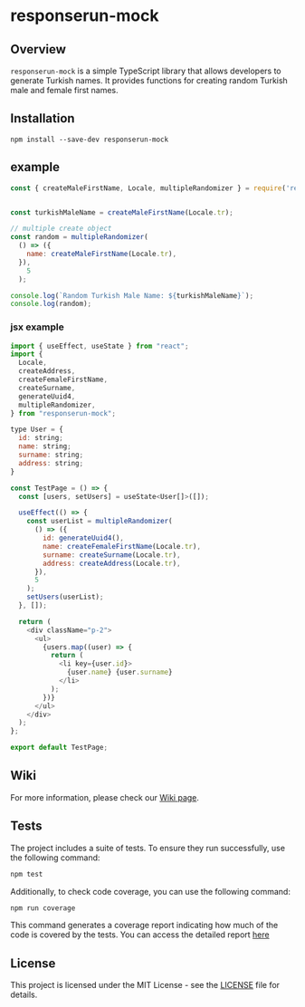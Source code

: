 # responserun-mock

## Overview

`responserun-mock` is a simple TypeScript library that allows developers to generate Turkish names. It provides functions for creating random Turkish male and female first names.

## Installation
```
npm install --save-dev responserun-mock
```

## example

```javascript
const { createMaleFirstName, Locale, multipleRandomizer } = require('responserun-mock');


const turkishMaleName = createMaleFirstName(Locale.tr);

// multiple create object
const random = multipleRandomizer(
  () => ({
    name: createMaleFirstName(Locale.tr),
  }),
    5
  );

console.log(`Random Turkish Male Name: ${turkishMaleName}`);
console.log(random);
```

### jsx example
```javascript
import { useEffect, useState } from "react";
import {
  Locale,
  createAddress,
  createFemaleFirstName,
  createSurname,
  generateUuid4,
  multipleRandomizer,
} from "responserun-mock";

type User = {
  id: string;
  name: string;
  surname: string;
  address: string;
}

const TestPage = () => {
  const [users, setUsers] = useState<User[]>([]);

  useEffect(() => {
    const userList = multipleRandomizer(
      () => ({
        id: generateUuid4(),
        name: createFemaleFirstName(Locale.tr),
        surname: createSurname(Locale.tr),
        address: createAddress(Locale.tr),
      }),
      5
    );
    setUsers(userList);
  }, []);

  return (
    <div className="p-2">
      <ul>
        {users.map((user) => {
          return (
            <li key={user.id}>
              {user.name} {user.surname}
            </li>
          );
        })}
      </ul>
    </div>
  );
};

export default TestPage;
```

## Wiki

For more information, please check our [Wiki page](https://github.com/responserun/responserun-mock/wiki).


## Tests

The project includes a suite of tests. To ensure they run successfully, use the following command:

```bash
npm test
```

Additionally, to check code coverage, you can use the following command:

```bash
npm run coverage
```

This command generates a coverage report indicating how much of the code is covered by the tests. You can access the detailed report [here](https://responserun.github.io/responserun-mock/)



## License

This project is licensed under the MIT License - see the [LICENSE](LICENSE) file for details.
